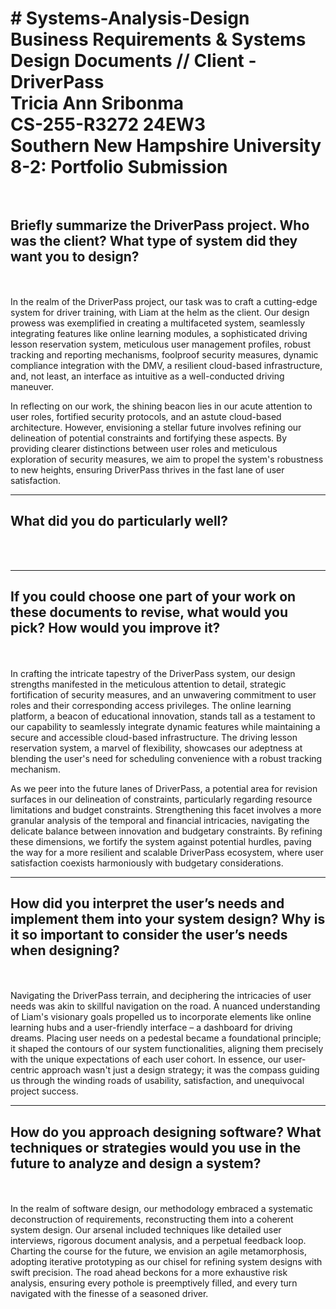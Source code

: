 <h1># Systems-Analysis-Design<br>
Business Requirements &amp; Systems Design Documents // Client - DriverPass<br>
Tricia Ann Sribonma<br>
CS-255-R3272 24EW3<br>
Southern New Hampshire University<br>
8-2: Portfolio Submission<br><br></h1>


<h2><b>Briefly summarize the DriverPass project. Who was the client? What type of system did they want you to design?</b></h2><br><br>
In the realm of the DriverPass project, our task was to craft a cutting-edge system for driver training, with Liam at the helm as the client. Our design prowess was exemplified in creating a multifaceted system, seamlessly integrating features like online learning modules, a sophisticated driving lesson reservation system, meticulous user management profiles, robust tracking and reporting mechanisms, foolproof security measures, dynamic compliance integration with the DMV, a resilient cloud-based infrastructure, and, not least, an interface as intuitive as a well-conducted driving maneuver.

In reflecting on our work, the shining beacon lies in our acute attention to user roles, fortified security protocols, and an astute cloud-based architecture. However, envisioning a stellar future involves refining our delineation of potential constraints and fortifying these aspects. By providing clearer distinctions between user roles and meticulous exploration of security measures, we aim to propel the system's robustness to new heights, ensuring DriverPass thrives in the fast lane of user satisfaction.

<hr>
<h2><b>What did you do particularly well?</b></h2><br><br>

<hr>
<h2><b>If you could choose one part of your work on these documents to revise, what would you pick? How would you improve it?</b></h2><br><br>
In crafting the intricate tapestry of the DriverPass system, our design strengths manifested in the meticulous attention to detail, strategic fortification of security measures, and an unwavering commitment to user roles and their corresponding access privileges. The online learning platform, a beacon of educational innovation, stands tall as a testament to our capability to seamlessly integrate dynamic features while maintaining a secure and accessible cloud-based infrastructure. The driving lesson reservation system, a marvel of flexibility, showcases our adeptness at blending the user's need for scheduling convenience with a robust tracking mechanism.

As we peer into the future lanes of DriverPass, a potential area for revision surfaces in our delineation of constraints, particularly regarding resource limitations and budget constraints. Strengthening this facet involves a more granular analysis of the temporal and financial intricacies, navigating the delicate balance between innovation and budgetary constraints. By refining these dimensions, we fortify the system against potential hurdles, paving the way for a more resilient and scalable DriverPass ecosystem, where user satisfaction coexists harmoniously with budgetary considerations.

<hr>
<h2><b>How did you interpret the user’s needs and implement them into your system design? Why is it so important to consider the user’s needs when designing?</b></h2><br><br>
Navigating the DriverPass terrain, and deciphering the intricacies of user needs was akin to skillful navigation on the road. A nuanced understanding of Liam's visionary goals propelled us to incorporate elements like online learning hubs and a user-friendly interface – a dashboard for driving dreams. Placing user needs on a pedestal became a foundational principle; it shaped the contours of our system functionalities, aligning them precisely with the unique expectations of each user cohort. In essence, our user-centric approach wasn't just a design strategy; it was the compass guiding us through the winding roads of usability, satisfaction, and unequivocal project success.

<hr>
<h2><b>How do you approach designing software? What techniques or strategies would you use in the future to analyze and design a system?</b></h2><br><br>
In the realm of software design, our methodology embraced a systematic deconstruction of requirements, reconstructing them into a coherent system design. Our arsenal included techniques like detailed user interviews, rigorous document analysis, and a perpetual feedback loop. Charting the course for the future, we envision an agile metamorphosis, adopting iterative prototyping as our chisel for refining system designs with swift precision. The road ahead beckons for a more exhaustive risk analysis, ensuring every pothole is preemptively filled, and every turn navigated with the finesse of a seasoned driver.
